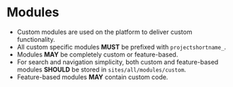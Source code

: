 # Modules

* Custom modules are used on the platform to deliver custom functionality.
* All custom specific modules **MUST** be prefixed with `projectshortname_`.
* Modules **MAY** be completely custom or feature-based.
* For search and navigation simplicity, both custom and feature-based modules **SHOULD** be stored in `sites/all/modules/custom`.
* Feature-based modules **MAY** contain custom code.
